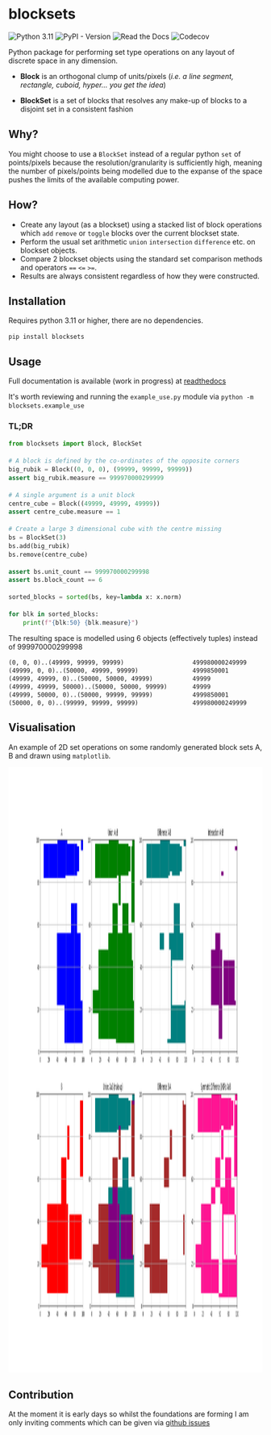 # blocksets

![Python 3.11](https://img.shields.io/badge/python-3.11-blue.svg)
![PyPI - Version](https://img.shields.io/pypi/v/blocksets)
![Read the Docs](https://img.shields.io/readthedocs/blocksets)
![Codecov](https://img.shields.io/codecov/c/github/daveisagit/blocksets)

Python package for performing set type operations on any layout of discrete
space in any dimension.

- **Block** is an orthogonal clump of units/pixels (_i.e. a line segment,
rectangle, cuboid, hyper... you get the idea_)

- **BlockSet** is a set of blocks that resolves any make-up of blocks to a
  disjoint set in a consistent fashion

## Why?

You might choose to use a `BlockSet` instead of a regular python `set` of
points/pixels because the resolution/granularity is sufficiently high, meaning
the number of pixels/points being modelled due to the expanse of the space
pushes the limits of the available computing power.

## How?

- Create any layout (as a blockset) using a stacked list of block operations
  which `add` `remove` or `toggle` blocks over the current blockset state.
- Perform the usual set arithmetic `union` `intersection` `difference` etc. on
  blockset objects.
- Compare 2 blockset objects using the standard set comparison methods and
  operators `==` `<=` `>=`.
- Results are always consistent regardless of how they were constructed.

## Installation

Requires python 3.11 or higher, there are no dependencies.

`pip install blocksets`

## Usage

Full documentation is available (work in progress) at [readthedocs](https://blocksets.readthedocs.io/)

It's worth reviewing and running the `example_use.py` module via
`python -m blocksets.example_use`

### TL;DR

```python
from blocksets import Block, BlockSet

# A block is defined by the co-ordinates of the opposite corners
big_rubik = Block((0, 0, 0), (99999, 99999, 99999)) 
assert big_rubik.measure == 999970000299999

# A single argument is a unit block
centre_cube = Block((49999, 49999, 49999))
assert centre_cube.measure == 1

# Create a large 3 dimensional cube with the centre missing
bs = BlockSet(3)  
bs.add(big_rubik)
bs.remove(centre_cube)

assert bs.unit_count == 999970000299998
assert bs.block_count == 6

sorted_blocks = sorted(bs, key=lambda x: x.norm)

for blk in sorted_blocks:
    print(f"{blk:50} {blk.measure}")
```

The resulting space is modelled using 6 objects (effectively tuples) instead of 999970000299998

```text
(0, 0, 0)..(49999, 99999, 99999)                   499980000249999
(49999, 0, 0)..(50000, 49999, 99999)               4999850001
(49999, 49999, 0)..(50000, 50000, 49999)           49999
(49999, 49999, 50000)..(50000, 50000, 99999)       49999
(49999, 50000, 0)..(50000, 99999, 99999)           4999850001
(50000, 0, 0)..(99999, 99999, 99999)               499980000249999    
```

## Visualisation

An example of 2D set operations on some randomly generated block sets A, B and
drawn using `matplotlib`.

<img
src="https://raw.githubusercontent.com/daveisagit/blocksets/main//assets/example_2d_all_set_operations.png"
width="600" height="1200" alt="2D - All Set Operations Example">

## Contribution

At the moment it is early days so whilst the foundations are forming I am only
inviting comments which can be given via [github
issues]([https://](https://github.com/daveisagit/blocksets/issues))
